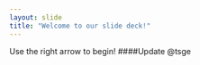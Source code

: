 ```yaml
---
layout: slide
title: "Welcome to our slide deck!"
---
```


Use the right arrow to begin!
####Update @tsge
